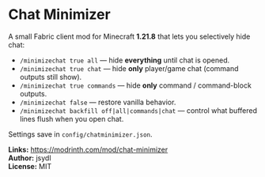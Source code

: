 # Chat Minimizer

A small Fabric client mod for Minecraft **1.21.8** that lets you selectively hide chat:

- `/minimizechat true all` — hide **everything** until chat is opened.
- `/minimizechat true chat` — hide **only** player/game chat (command outputs still show).
- `/minimizechat true commands` — hide **only** command / command-block outputs.
- `/minimizechat false` — restore vanilla behavior.
- `/minimizechat backfill off|all|commands|chat` — control what buffered lines flush when you open chat.

Settings save in `config/chatminimizer.json`.

**Links:** https://modrinth.com/mod/chat-minimizer  
**Author:** jsydl  
**License:** MIT
